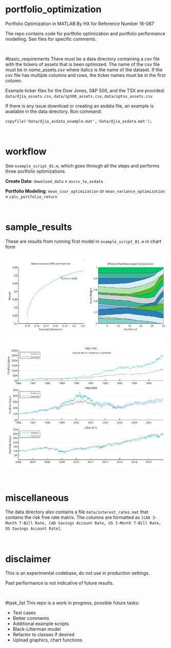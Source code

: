 # portfolio_optimization
Portfolio Optimization in MATLAB
By HX for Reference Number  16-067

The repo contains code for portfolio optimization and portfolio performance modelling. See files for specific comments.

&nbsp;

#basic_requirements
There must be a data directory containing a csv file with the tickers of assets that is been optimized. The name of the csv file must be in _name_\_assets.csv where italics is the name of the dataset. If the csv file has multiple columns and rows, the ticker names must be in the first column.

Example ticker files for the Dow Jones, S&P 500, and the TSX are provided: `data/djia_assets.csv`, `data/sp500_assets.csv`, `data/sptsx_assets.csv`

If there is any issue download or creating an asdata file, an example is available in the data directory. Run command:
```
copyfile('data/djia_asdata_example.mat','data/djia_asdata.mat');
```

&nbsp;

# workflow
See `example_script_01.m`, which goes through all the steps and performs three portfolio optimizations.

__Create Data__: `download_data` &raquo; `ascsv_to_asdata`

__Portfolio Modeling__: `mean_cvar_optimization` or `mean_variance_optimization` &raquo; `calc_portfolio_return`

&nbsp;

# sample_results
These are results from running first model in `example_script_01.m` in chart form

![Efficient Frontier and Efficient Portfolios](/images/1-1.png)

![Portfolio Performance](/images/1-3.png)

&nbsp;

# miscellaneous
The data directory also contains a file `data/interest_rates.mat` that contains the risk free rate matrix. The columns are formatted as `[CAD 3-Month T-Bill Rate, CAD Savings Account Rate, US 3-Month T-Bill Rate, US Savings Account Rate]`.

&nbsp;

# disclaimer
This is an experimental codebase, do not use in production settings.

Past performance is not indicative of future results.

&nbsp;

#task_list
This repo is a work in progress, possible future tasks:
- Test cases
- Better comments
- Additional example scripts
- Black-Litterman model
- Refactor to classes if desired
- Upload graphics, chart functions
